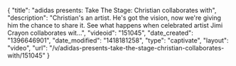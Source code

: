 {
    "title": "adidas presents: Take The Stage: Christian collaborates with",
    "description": "Christian's an artist. He's got the vision, now we're giving him the chance to share it. See what happens when celebrated artist Jimi Crayon collaborates wit...",
    "videoid": "151045",
    "date_created": "1396646901",
    "date_modified": "1418181258",
    "type": "captivate",
    "layout": "video",
    "url": "\/v\/adidas-presents-take-the-stage-christian-collaborates-with\/151045"
}